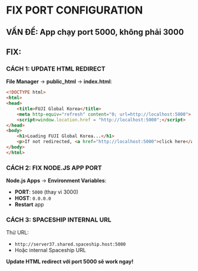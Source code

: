# FIX PORT CONFIGURATION

## VẤN ĐỀ: App chạy port 5000, không phải 3000

## FIX:

### CÁCH 1: UPDATE HTML REDIRECT
**File Manager** → **public_html** → **index.html**:
```html
<!DOCTYPE html>
<html>
<head>
    <title>FUJI Global Korea</title>
    <meta http-equiv="refresh" content="0; url=http://localhost:5000">
    <script>window.location.href = "http://localhost:5000";</script>
</head>
<body>
    <h1>Loading FUJI Global Korea...</h1>
    <p>If not redirected, <a href="http://localhost:5000">click here</a></p>
</body>
</html>
```

### CÁCH 2: FIX NODE.JS APP PORT
**Node.js Apps** → **Environment Variables**:
- **PORT**: `5000` (thay vì 3000)
- **HOST**: `0.0.0.0`
- **Restart** app

### CÁCH 3: SPACESHIP INTERNAL URL
Thử URL:
- `http://server37.shared.spaceship.host:5000`
- Hoặc internal Spaceship URL

**Update HTML redirect với port 5000 sẽ work ngay!**
